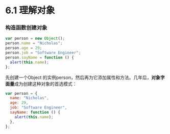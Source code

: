 # 6.1 理解对象

### 构造函数创建对象

```javascript
var person = new Object();
person.name = "Nicholas";
person.age = 29;
person.job = "Software Engineer";
person.sayName = function () {
  alert(this.name);
};
```

先创建一个Object 的实例person，然后再为它添加属性和方法。几年后，**对象字面量**成为创建这种对象的首选模式：

```javascript
var person = {
  name: "Nicholas",
  age: 29,
  job: "Software Engineer",
  sayName: function () {
    alert(this.name);
  },
};
```
